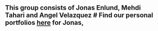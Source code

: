 ## This group consists of Jonas Enlund, Mehdi Tahari and Angel Velazquez # Find our personal portfolios [here](https://github.com/enlundjonas) for Jonas,
